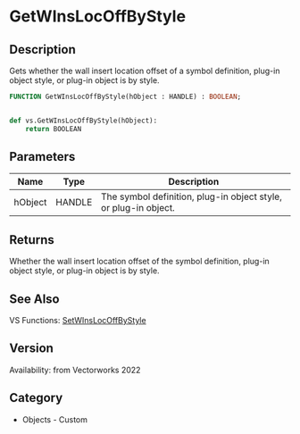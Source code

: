 # GetWInsLocOffByStyle

## Description
Gets whether the wall insert location offset of a symbol definition, plug-in object style, or plug-in object is by style.

```pascal
FUNCTION GetWInsLocOffByStyle(hObject : HANDLE) : BOOLEAN;
```

```python

def vs.GetWInsLocOffByStyle(hObject):
    return BOOLEAN
```

## Parameters
|Name|Type|Description|
|---|---|---|
|hObject|HANDLE|The symbol definition, plug-in object style, or plug-in object.|

## Returns
Whether the wall insert location offset of the symbol definition, plug-in object style, or plug-in object is by style.

## See Also
VS Functions:
[SetWInsLocOffByStyle](SetWInsLocOffByStyle.md)

## Version
Availability: from Vectorworks 2022
## Category
* Objects - Custom

